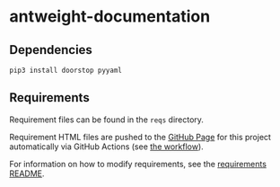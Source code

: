 # antweight-documentation

## Dependencies

```python3
pip3 install doorstop pyyaml
```
## Requirements

Requirement files can be found in the `reqs` directory.

Requirement HTML files are pushed to the [GitHub Page](https://trashcat-combat-robotics.github.io/antweight-documentation/) for this project automatically via GitHub Actions (see [the workflow](.github/workflows/gh-page.yml)).

For information on how to modify requirements, see the [requirements README](reqs/README.md).

